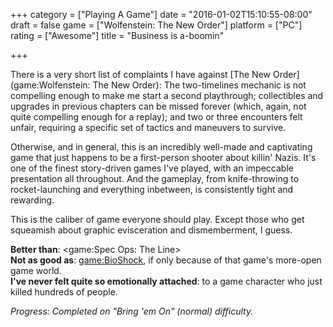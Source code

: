 +++
category = ["Playing A Game"]
date = "2016-01-02T15:10:55-08:00"
draft = false
game = ["Wolfenstein: The New Order"]
platform = ["PC"]
rating = ["Awesome"]
title = "Business is a-boomin"

+++

There is a very short list of complaints I have against [The New Order](game:Wolfenstein: The New Order): The two-timelines mechanic is not compelling enough to make me start a second playthrough; collectibles and upgrades in previous chapters can be missed forever (which, again, not quite compelling enough for a replay); and two or three encounters felt unfair, requiring a specific set of tactics and maneuvers to survive.

Otherwise, and in general, this is an incredibly well-made and captivating game that just happens to be a first-person shooter about killin' Nazis.  It's one of the finest story-driven games I've played, with an impeccable presentation all throughout.  And the gameplay, from knife-throwing to rocket-launching and everything inbetween, is consistently tight and rewarding.

This is the caliber of game everyone should play.  Except those who get squeamish about graphic evisceration and dismemberment, I guess.

<b>Better than</b>: <game:Spec Ops: The Line>  
<b>Not as good as</b>: <game:BioShock>, if only because of that game's more-open game world.  
<b>I've never felt quite so emotionally attached</b>: to a game character who just killed hundreds of people.

<i>Progress: Completed on "Bring 'em On" (normal) difficulty.</i>
